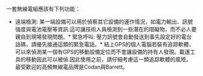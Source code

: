 [Title]: # (能力)
[Difficulty]: # (初學者)
[Order]: # (8)

一套無線電組應該有下列功能：

* 遠端檢測: 某一端設備可以用於偵察其它設備的運作情況，如電力輸出、訊號強度與電池電壓等資訊.這可讓技術人員檢測到一些潛在的阻礙物，而不必人要親自到現場發現問題。* 緊急呼叫: 壓力訊號會自動發送到事先設定好的電台話碼，請優先接通這類的緊急電話。* 結上GPS的個人電腦若裝有追踪軟體，可以來偵測某一個有GPS的移動設備定位而不會讓設備的持有人發現。載運工具的移動因此可以被偵.因此使用之前，請仔細考慮這一類追踪軟體的風險。
最受歡迎的高頻無線電品牌是Codan與Barrett。